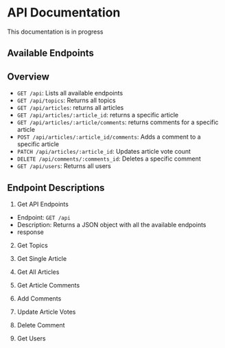 # API Documentation

This documentation is in progress

## Available Endpoints

## Overview

* `GET /api`: Lists all available endpoints
* `GET /api/topics`: Returns all topics
* `GET /api/articles`: returns all articles
* `GET /api/articles/:article_id`: returns a specific article
* `GET /api/articles/:article/comments`: returns comments for a specific article
* `POST /api/articles/:article_id/comments`: Adds a comment to a specific article
* `PATCH /api/articles/:article_id`: Updates article vote count
* `DELETE /api/comments/:comments_id`: Deletes a specific comment
* `GET /api/users`: Returns all users

## Endpoint Descriptions

1. Get API Endpoints

* Endpoint: `GET /api`
* Description: Returns a JSON object with all the available endpoints
* response



2. Get Topics

3. Get Single Article

4. Get All Articles

5. Get Article Comments

6. Add Comments

7. Update Article Votes

8. Delete Comment

9. Get Users

